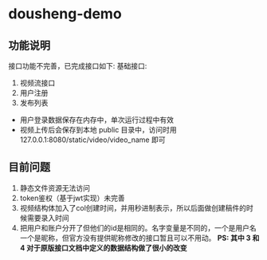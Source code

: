 # dousheng-demo

## 功能说明

接口功能不完善，已完成接口如下:
基础接口:
1. 视频流接口
2. 用户注册
3. 发布列表

* 用户登录数据保存在内存中，单次运行过程中有效
* 视频上传后会保存到本地 public 目录中，访问时用 127.0.0.1:8080/static/video/video_name 即可

## 目前问题
1. 静态文件资源无法访问
2. token鉴权（基于jwt实现）未完善
3. 视频结构体加入了col创建时间，并用秒进制表示，所以后面做创建稿件的时候需要录入时间
4. 把用户和账户分开了但他们的id是相同的。名字变量是不同的，一个是用户名一个是昵称，但官方没有提供昵称修改的接口暂且可以不用动。
**PS: 其中 3 和 4 对于原版接口文档中定义的数据结构做了很小的改变**